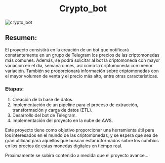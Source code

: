 <h1 align="center"><center>Crypto_bot</center></h1>


![crypto_bot](https://user-images.githubusercontent.com/107936664/226720953-8e762837-2b8a-4e1e-b8a1-8c81d4b8adad.png)


## Resumen:

El proyecto consistirá en la creación de un bot que notificará constantemente en un grupo de Telegram los precios de las criptomonedas más comunes. Además, se podrá solicitar al bot la criptomoneda con mayor variación en el día, semana o mes, así como la criptomoneda con menor variación. También se proporcionará información sobre criptomonedas con el mayor volumen de venta y el precio más alto, entre otras características.

### Etapas:

1. Creación de la base de datos.
2. Implementación de un pipeline para el proceso de extracción, transformación y carga de datos (ETL).
3. Desarrollo del bot de Telegram.
4. Implementación del proyecto en la nube de AWS.

Este proyecto tiene como objetivo proporcionar una herramienta útil para los interesados en el mundo de las criptomonedas, y se espera que sea de gran utilidad para aquellos que buscan estar informados sobre los cambios en los precios de estas monedas digitales en tiempo real.

Proximamente se subirá contenido a medida que el proyecto avance...
